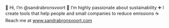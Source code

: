 👋 Hi, I’m @sandrabronsvoort
💚 I’m highly passionate about sustainability
➕ I create tools that help people and small companies to reduce emissions
☕ Reach me at www.sandrabronsvoort.com
